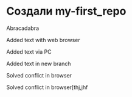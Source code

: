 # Создали my-first_repo


Abracadabra

Added text with web browser

Added text via PC

Added text in new branch

Solved conflict in browser

Solved conflict in browser[thj,jhf
